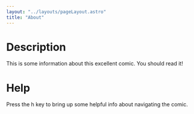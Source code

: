 ```yaml
---
layout: "../layouts/pageLayout.astro"
title: "About"
---
```


# Description
This is some information about this excellent comic. You should read it!

# Help 
Press the h key to bring up some helpful info about navigating the comic.


